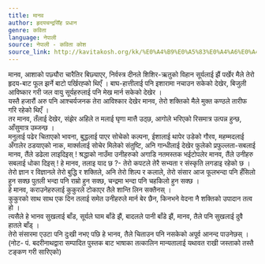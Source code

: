 ```yaml
---
title: मानव
author: हृदयचन्द्रसिँह प्रधान
genre: कविता
language: नेपाली
source: नेपाली - कविता कोश
source_link: http://kavitakosh.org/kk/%E0%A4%B9%E0%A5%83%E0%A4%A6%E0%A4%AF%E0%A4%9A%E0%A4%A8%E0%A5%8D%E0%A4%A6%E0%A5%8D%E0%A4%B0%E0%A4%B8%E0%A4%BF%E0%A4%81%E0%A4%B9_%E0%A4%AA%E0%A5%8D%E0%A4%B0%E0%A4%A7%E0%A4%BE%E0%A4%A8
---
```


मानव, आशाको पछ्यौरा चारैतिर बिछ्याएर, निर्वस्त्र दीनले शिशिर-ऋतुको विहान सूर्यलाई झैं पर्खेर मैले तेरो हृदय-बाट फूल झर्ने बाटो पर्खिरह्को थिएँ । बाघ-हात्तीलाई पनि इशारामा नचाउन सकेको देखेर, बिजुली आविष्कार गरी जल वायु सूर्यहरुलाई पनि मेख मार्न सकेको देखेर ।  
यस्तै हजारौं अरु पनि आश्चर्यजनक तेरा आविश्कार देखेर मानव, तेरो शक्तिको मैले मुक्त कण्ठले तारीफ गरि रहेको थिएँ ।  
तर मानव, तँलाई देखेर, संझेर अहिले त मलाई घृणा मात्तै उठ्छ, आगोले भरिएको रिसमात्र उत्पन्न हुन्छ, आँसुमात्र उब्जन्छ ।  
मनुलाई पढेर चिताएको भावना, बुद्धलाई पाएर सोचेको कल्पना, ईशालाई थापेर उडेको गौरव, महम्मदलाई अँगालेर ठडयाएको नाक, मार्क्सलाई सोचेर मिलेको संतुष्टि, अनि गान्धीलाई देखेर फुलेको प्रफुल्लता-सबलाई मानव, तैंले डढेला लाइदिइस् ! श्रद्धाको नाउँमा उनीहरुको अगाडि नतमस्तक भईटोपलेर मानव, तैंले उनीहरु सबलाई धोका दिइस् ! हे मानव, तलाइ याद छ ?- तेरो कपटले तेरै सभ्यता र संस्कृति लगडाइ रहेको छ ।  
तेरो ज्ञान र विज्ञानले तेरो बुद्धि र शक्तिले, अनि तेरो शिल्प र कलाले, तेरो संसार आज फूलभन्दा पनि हँसिलो हुन सक्छ पुतली भन्दा पनि राम्रो हुन सक्छ, चन्द्रमा भन्दा पनि चहकिलो हुन सक्छ ।  
हे मानव, कराउनेहरुलाई कुकुरले टोकाएर तैले शान्ति लिन सक्तैनस् ।  
कुकुरको साथ साथ एक दिन तलाई समेत उनीहरुले मार्न बेर छैन, किनभने वेदना नै शक्तिको उपादान तत्व हो ।  
त्यसैले हे भानव सुखलाई बाँड, सूर्यले घाम बाँडे झैं, बादलले पानी बाँडे झैं, मानव, तैले पनि सुखलाई दुवै हातले बाँड् ।  
तेरो संसारमा एउटा पनि दुःखी नभए पछि हे भानव, तैले चिताउन पनि नसकेको अपूर्व आनन्द पाउनेछस् ।  
(नोट- पं. बदरीनाथद्वारा सम्पादित पुस्तक बाट भाषाका तत्कालिन मान्यतालाई यथावत राखी जस्ताको तस्तै टङ्कण गरी सारिएको)

